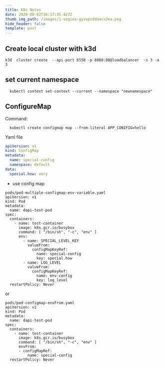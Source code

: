 ```yaml
---
title: K8s Notes
date: 2020-08-02T16:17:35.427Z
thumb_img_path: /images/1-segiea-gyxopsddaacu2ea.png
hide_header: false
template: post
---
```

## Create local cluster with k3d

```(bash) 
k3d  cluster create  --api-port 6550 -p 8888:80@loadbalancer  -s 3 -a 3 
```
## set current namespace

```(bash)
  kubectl context set-context --current --namespace "newnamespace"
```

## ConfigureMap

Command:

```(bash)
  kubectl create configmap map --from-literal APP_CONIFIG=hello
```

Yaml file

```yaml
apiVersion: v1
kind: ConfigMap
metadata:
  name: special-config
  namespace: default
data:
  special.how: very
```

* use config map

```(yaml)
pods/pod-multiple-configmap-env-variable.yaml 	
apiVersion: v1
kind: Pod
metadata:
  name: dapi-test-pod
spec:
  containers:
    - name: test-container
      image: k8s.gcr.io/busybox
      command: [ "/bin/sh", "-c", "env" ]
      env:
        - name: SPECIAL_LEVEL_KEY
          valueFrom:
            configMapKeyRef:
              name: special-config
              key: special.how
        - name: LOG_LEVEL
          valueFrom:
            configMapKeyRef:
              name: env-config
              key: log_level
  restartPolicy: Never
```

or

```(yaml)
pods/pod-configmap-envFrom.yaml 	
apiVersion: v1
kind: Pod
metadata:
  name: dapi-test-pod
spec:
  containers:
    - name: test-container
      image: k8s.gcr.io/busybox
      command: [ "/bin/sh", "-c", "env" ]
      envFrom:
      - configMapRef:
          name: special-config
  restartPolicy: Never 
```